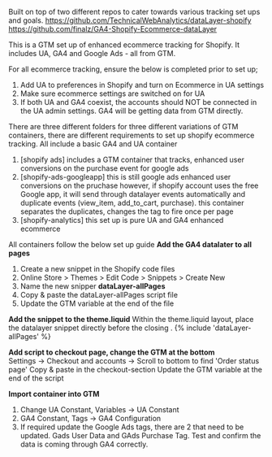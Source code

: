 Built on top of two different repos to cater towards various tracking set ups and goals.
https://github.com/TechnicalWebAnalytics/dataLayer-shopify
https://github.com/finalz/GA4-Shopify-Ecommerce-dataLayer

This is a GTM set up of enhanced ecommerce tracking for Shopify. 
It includes UA, GA4 and Google Ads - all from GTM. 

For all ecommerce tracking, ensure the below is completed prior to set up;
1. Add UA to preferences in Shopify and turn on Ecommerce in UA settings
2. Make sure ecommerce settings are switched on for UA 
3. If both UA and GA4 coexist, the accounts should NOT be connected in the UA admin settings. GA4 will be getting data from GTM directly. 

There are three different folders for three different variations of GTM containers, there are different requirements to set up shopify ecommerce tracking. All include a basic GA4 and UA container
1. [shopify ads] 
includes a GTM container that tracks, enhanced user conversions on the purchase event for google ads 
2. [shopify-ads-googleapp]
this is still google ads enhanced user conversions on the pruchase however, if shopify account uses the free Google app, it will send through datalayer events automatically and duplicate events (view_item, add_to_cart, purchase). this container separates the duplicates, changes the tag to fire once per page
3. [shopify-analytics]
this set up is pure UA and GA4 enhanced ecommerce 


All containers follow the below set up guide
**Add the GA4 datalater to all pages**
1. Create a new snippet in the Shopify code files
2. Online Store > Themes > Edit Code > Snippets > Create New
3. Name the new snipper **dataLayer-allPages**
5. Copy & paste the dataLayer-allPages script file 
5. Update the GTM variable at the end of the file

**Add the snippet to the theme.liquid**
Within the theme.liquid layout, place the datalayer snippet directly before the closing <head>. 
{% include 'dataLayer-allPages' %}
  
**Add script to checkout page, change the GTM at the bottom**  
Settings -> Checkout and accounts -> Scroll to bottom to find 'Order status page'
Copy & paste in the checkout-section
Update the GTM variable at the end of the script
  
**Import container into GTM**
1. Change UA Constant, Variables -> UA Constant
2. GA4 Constant, Tags -> GA4 Configuration 
3. If required update the Google Ads tags, there are 2 that need to be updated. Gads User Data and GAds Purchase Tag. 
Test and confirm the data is coming through GA4 correctly. 
  
  

